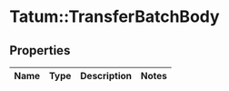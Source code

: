 # Tatum::TransferBatchBody

## Properties
Name | Type | Description | Notes
------------ | ------------- | ------------- | -------------

